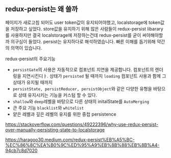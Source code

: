 ## redux-persist는 왜 쓸까

페이지가 새로고침 되어도 user token값이 유지되어야했고,
localstorage에 token값을 저장하고 싶었다.
store값을 유지하기 위해 많은 사람들이 redux-persist libarary를 사용하지만 결국 localstorage에 저장하는건데 redux-persist를 굳이 써야해야할까 의구심이 들었다.
persist는 유지하다로 해석하였습니다. 빠른 이해를 돕기위해 약간의 의역이 있습니다.

redux-persist의 주요기능

- `persistGate`의 사용은 자동적으로 컴포넌트 지연을 제공합니다. 컴포넌트의 렌더링을 지연시킨디ㅏ. 상태가 `persisted` 될 때까지 `loading` 컴포넌트 사용과 함께 그 상태가 유지될 때까지
- `persistState, persistReducer, persistObject`와 같은 다양한 유형을 바탕으로 상태 유지시키는 기능을 커스텀 할 수 있다.
- `shallow`와 `deep`레벨을 바탕으로 다른 상태의 initalState를 `AutoMerging`
- 큰 주요 기능 `blacklist`와 `whitelist`
- 얕은 레벨과 깊은 레벨의 유지를 위한 중첩 persistence

https://stackoverflow.com/questions/49222396/why-use-redux-persist-over-manually-persisting-state-to-localstorage

https://haragoo30.medium.com/redux-persist%EB%A5%BC-%EC%86%8C%EA%B0%9C%ED%95%A9%EB%8B%88%EB%8B%A4-94cb7c8d7020

